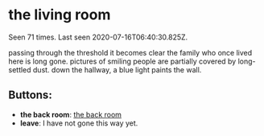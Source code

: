 # the living room

Seen 71 times. Last seen 2020-07-16T06:40:30.825Z.

passing through the threshold it becomes clear the family who once lived here is long gone. pictures of smiling people are partially covered by long-settled dust. down the hallway, a blue light paints the wall.

## Buttons:

- **the back room**: [the back room](the-back-room-nfdami.md)
- **leave**: I have not gone this way yet.